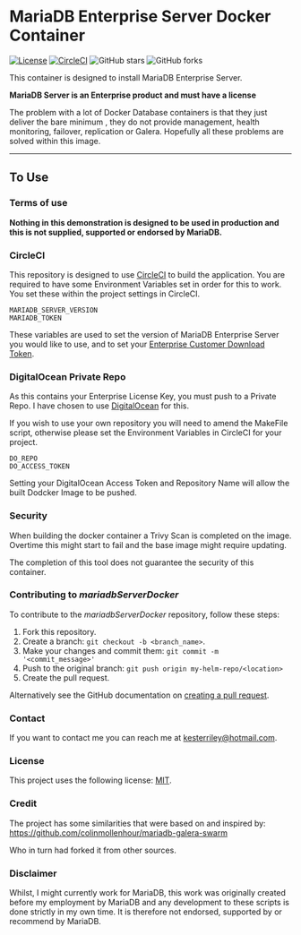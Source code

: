 # MariaDB Enterprise Server Docker Container

[![License](https://img.shields.io/badge/mit-blue.svg)](https://opensource.org/licenses/mit)
[![CircleCI](https://dl.circleci.com/status-badge/img/gh/mariadb-kester/mariadbServerDocker/tree/main.svg?style=svg)](https://dl.circleci.com/status-badge/redirect/gh/mariadb-kester/mariadbServerDocker/tree/main)
![GitHub stars](https://img.shields.io/github/stars/mariadb-kester/mariadbServerDocker?style=social)
![GitHub forks](https://img.shields.io/github/forks/mariadb-kester/mariadbServerDocker?style=social)


This container is designed to install MariaDB Enterprise Server.

**MariaDB Server is an Enterprise product and must have a license**

The problem with a lot of Docker Database containers is that they just deliver the bare minimum , they do not 
provide management, health monitoring, failover, replication or Galera. Hopefully all these problems are solved 
within this image.

----

## To Use

### Terms of use

**Nothing in this demonstration is designed to be used in production and this is not supplied, supported or endorsed by
MariaDB.**

### CircleCI

This repository is designed to use [CircleCI](https://circleci.com) to build the application.
You are required to have some Environment Variables set in order for this to work. You set these within the project
settings in CircleCI.

    MARIADB_SERVER_VERSION
    MARIADB_TOKEN

These variables are used to set the version of MariaDB Enterprise Server you would like to use, and to set your 
[Enterprise 
Customer 
Download Token](https://customers.mariadb.com/downloads/token/?_ga=2.26935487.388521418.1665738866-1398472177.1665738866).

### DigitalOcean Private Repo

As this contains your Enterprise License Key, you must push to a Private Repo. I have chosen to use [DigitalOcean](https://m.do.co/c/902b9dbb0402) for this.

If you wish to use your own repository you will need to amend the MakeFile script, otherwise please set the
Environment Variables in CircleCI for your project.

    DO_REPO
    DO_ACCESS_TOKEN

Setting your DigitalOcean Access Token and Repository Name will allow the built Dodcker Image to be pushed.

### Security

When building the docker container a Trivy Scan is completed on the image. Overtime this might start to fail and the
base image might require updating.

The completion of this tool does not guarantee the security of this container.

### Contributing to *mariadbServerDocker*
<!--- If your README is long or you have some specific process or steps you want contributors to follow, consider creating a separate CONTRIBUTING.md file--->
To contribute to the *mariadbServerDocker* repository, follow these steps:

1. Fork this repository.
2. Create a branch: `git checkout -b <branch_name>`.
3. Make your changes and commit them: `git commit -m '<commit_message>'`
4. Push to the original branch: `git push origin my-helm-repo/<location>`
5. Create the pull request.

Alternatively see the GitHub documentation on [creating a pull request](https://help.github.com/en/github/collaborating-with-issues-and-pull-requests/creating-a-pull-request).

### Contact

If you want to contact me you can reach me at kesterriley@hotmail.com.

### License
<!--- If you're not sure which open license to use see https://choosealicense.com/--->

This project uses the following license: [MIT](https://github.com/mariadb-kester/mariadbServerDocker/blob/master/LICENSE).

### Credit 

The project has some similarities that were based on and inspired by:
https://github.com/colinmollenhour/mariadb-galera-swarm

Who in turn had forked it from other sources.

### Disclaimer

Whilst, I might currently work for MariaDB, this work was originally created before my employment by MariaDB and any 
development to these scripts is done strictly in my own time. It is therefore not endorsed, supported by or 
recommend by MariaDB. 